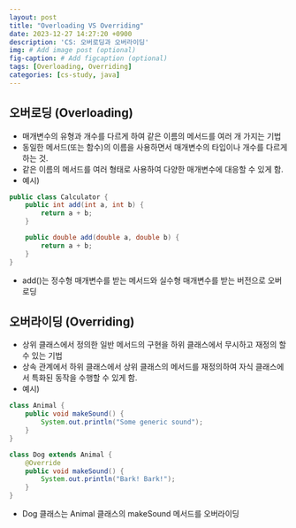 ```yaml
---
layout: post
title: "Overloading VS Overriding"
date: 2023-12-27 14:27:20 +0900
description: 'CS: 오버로딩과 오버라이딩'
img: # Add image post (optional)
fig-caption: # Add figcaption (optional)
tags: [Overloading, Overriding]
categories: [cs-study, java]
---
```

## 오버로딩 (Overloading)

- 매개변수의 유형과 개수를 다르게 하여 같은 이름의 메서드를 여러 개 가지는 기법
- 동일한 메서드(또는 함수)의 이름을 사용하면서 매개변수의 타입이나 개수를 다르게 하는 것.
- 같은 이름의 메서드를 여러 형태로 사용하여 다양한 매개변수에 대응할 수 있게 함.
- 예시)

```java
public class Calculator {
    public int add(int a, int b) {
        return a + b;
    }

    public double add(double a, double b) {
        return a + b;
    }
}
```

- add()는 정수형 매개변수를 받는 메서드와 실수형 매개변수를 받는 버전으로 오버로딩

## 오버라이딩 (Overriding)

- 상위 클래스에서 정의한 일반 메서드의 구현을 하위 클래스에서 무시하고 재정의 할 수 있는 기법
- 상속 관계에서 하위 클래스에서 상위 클래스의 메서드를 재정의하여 자식 클래스에서 특화된 동작을 수행할 수 있게 함.
- 예시)

```java
class Animal {
    public void makeSound() {
        System.out.println("Some generic sound");
    }
}
```

```java
class Dog extends Animal {
    @Override
    public void makeSound() {
        System.out.println("Bark! Bark!");
    }
}
```

- Dog 클래스는 Animal 클래스의 makeSound 메서드를 오버라이딩
